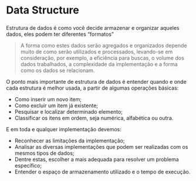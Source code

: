 # Data Structure

### 

Estrutura de dados é como você decide armazenar e organizar aqueles dados, eles podem ter diferentes “formatos”

> A forma como estes dados serão agregados e organizados depende muito de como serão utilizados e processados, levando-se em consideração, por exemplo, a eficiência para buscas, o volume dos dados trabalhados, a complexidade da implementação e a forma como os dados se relacionam.
> 

O ponto mais importante de estrutura de dados é entender quando e onde cada estrutura é melhor usada, a partir de algumas operações básicas:

- Como inserir um novo item;
- Como excluir um item já existente;
- Pesquisar e localizar determinado elemento;
- Classificar os itens em ordem, seja numérica, alfabética ou outra.

E em toda e qualquer implementação devemos:

- Reconhecer as limitações da implementação;
- Analisar as diversas implementações que podem ser realizadas com os mesmos tipos de dados;
- Dentre estas, escolher a mais adequada para resolver um problema específico;
- Entender o espaço de armazenamento utilizado e o tempo de execução.